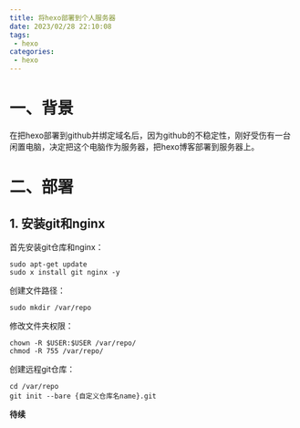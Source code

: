 ```yaml
---
title: 将hexo部署到个人服务器
date: 2023/02/28 22:10:08
tags: 
 - hexo
categories: 
 - hexo
---
```

# 一、背景

在把hexo部署到github并绑定域名后，因为github的不稳定性，刚好受伤有一台闲置电脑，决定把这个电脑作为服务器，把hexo博客部署到服务器上。

# 二、部署

## 1. 安装git和nginx

首先安装git仓库和nginx：

```shell
sudo apt-get update
sudo x install git nginx -y
```

创建文件路径：
```shell
sudo mkdir /var/repo
```

修改文件夹权限：
```shell
chown -R $USER:$USER /var/repo/
chmod -R 755 /var/repo/
```

创建远程git仓库：
```shell
cd /var/repo
git init --bare {自定义仓库名name}.git
```

**待续**
